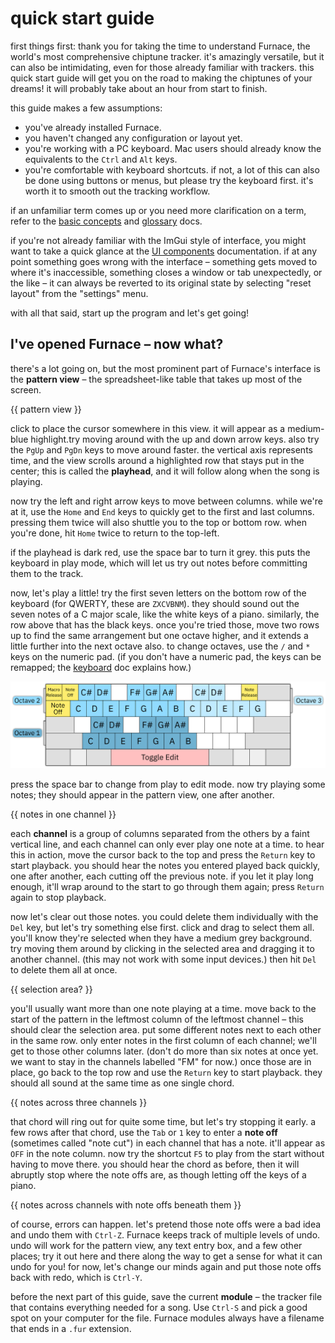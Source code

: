 <!--
NOTES TO AUTHOR:
* keep it casual, don't ELI5 it
* put graphics where {{ subject }} placeholders are
* provide a quickstart.fur with example assets of each type
-->

# quick start guide

first things first: thank you for taking the time to understand Furnace, the world's most comprehensive chiptune tracker. it's amazingly versatile, but it can also be intimidating, even for those already familiar with trackers. this quick start guide will get you on the road to making the chiptunes of your dreams! it will probably take about an hour <!-- estimate, test and revise it when done --> from start to finish.

this guide makes a few assumptions:
* you've already installed Furnace.
* you haven't changed any configuration or layout yet.
* you're working with a PC keyboard. Mac users should already know the equivalents to the `Ctrl` and `Alt` keys.
* you're comfortable with keyboard shortcuts. if not, a lot of this can also be done using buttons or menus, but please try the keyboard first. it's worth it to smooth out the tracking workflow.

if an unfamiliar term comes up or you need more clarification on a term, refer to the [basic concepts](concepts.md) and [glossary](glossary.md) docs.

if you're not already familiar with the ImGui style of interface, you might want to take a quick glance at the [UI components](../2-interface/components.md) documentation. if at any point something goes wrong with the interface – something gets moved to where it's inaccessible, something closes a window or tab unexpectedly, or the like – it can always be reverted to its original state by selecting "reset layout" from the "settings" menu.

with all that said, start up the program and let's get going!

## I've opened Furnace – now what?

there's a lot going on, but the most prominent part of Furnace's interface is the **pattern view** – the spreadsheet-like table that takes up most of the screen.

{{ pattern view }}

click to place the cursor somewhere in this view. it will appear as a medium-blue highlight.try moving around with the up and down arrow keys. also try the `PgUp` and `PgDn` keys to move around faster. the vertical axis represents time, and the view scrolls around a highlighted row that stays put in the center; this is called the **playhead**, and it will follow along when the song is playing.

now try the left and right arrow keys to move between columns. while we're at it, use the `Home` and `End` keys to quickly get to the first and last columns. pressing them twice will also shuttle you to the top or bottom row. when you're done, hit `Home` twice to return to the top-left.

if the playhead is dark red, use the space bar to turn it grey. this puts the keyboard in play mode, which will let us try out notes before committing them to the track.

now, let's play a little! try the first seven letters on the bottom row of the keyboard (for QWERTY, these are `ZXCVBNM`). they should sound out the seven notes of a C major scale, like the white keys of a piano. similarly, the row above that has the black keys. once you're tried those, move two rows up to find the same arrangement but one octave higher, and it extends a little further into the next octave also. to change octaves, use the `/` and `*` keys on the numeric pad. (if you don't have a numeric pad, the keys can be remapped; the [keyboard](../2-interface/keyboard.md) doc explains how.)

![keyboard note entry](../3-pattern/keyboard.png)

press the space bar to change from play to edit mode. now try playing some notes; they should appear in the pattern view, one after another.

{{ notes in one channel }}

each **channel** is a group of columns separated from the others by a faint vertical line, and each channel can only ever play one note at a time. to hear this in action, move the cursor back to the top and press the `Return` key to start playback. you should hear the notes you entered played back quickly, one after another, each cutting off the previous note. if you let it play long enough, it'll wrap around to the start to go through them again; press `Return` again to stop playback.

now let's clear out those notes. you could delete them individually with the `Del` key, but let's try something else first. click and drag to select them all. you'll know they're selected when they have a medium grey background. try moving them around by clicking in the selected area and dragging it to another channel. (this may not work with some input devices.) then hit `Del` to delete them all at once.

{{ selection area? }}

you'll usually want more than one note playing at a time. move back to the start of the pattern in the leftmost column of the leftmost channel – this should clear the selection area. put some different notes next to each other in the same row. only enter notes in the first column of each channel; we'll get to those other columns later. (don't do more than six notes at once yet. we want to stay in the channels labelled "FM" for now.) once those are in place, go back to the top row and use the `Return` key to start playback. they should all sound at the same time as one single chord.

{{ notes across three channels }}

that chord will ring out for quite some time, but let's try stopping it early. a few rows after that chord, use the `Tab` or `1` key to enter a **note off** (sometimes called "note cut") in each channel that has a note. it'll appear as `OFF` in the note column. now try the shortcut `F5` to play from the start without having to move there. you should hear the chord as before, then it will abruptly stop where the note offs are, as though letting off the keys of a piano.

{{ notes across channels with note offs beneath them }}

of course, errors can happen. let's pretend those note offs were a bad idea and undo them with `Ctrl-Z`. Furnace keeps track of multiple levels of undo. undo will work for the pattern view, any text entry box, and a few other places; try it out here and there along the way to get a sense for what it can undo for you! for now, let's change our minds again and put those note offs back with redo, which is `Ctrl-Y`.

before the next part of this guide, save the current **module** – the tracker file that contains everything needed for a song. Use `Ctrl-S` and pick a good spot on your computer for the file. Furnace modules always have a filename that ends in a `.fur` extension.

<!--1
## How do I get more instrument sounds?
* open up another instance, open quickstart.fur
* save an instrument from the pack-in demo
	* where are these on different platforms?
* load that instrument in first instance
* switch to it by typing it in the pattern or selecting in list
* change the instrument of existing notes
* "FM instruments are versatile and complex; explaining them is beyond the scope of this doc. Here's a link for more info." or something to that effect
	* https://youtu.be/cDJ1z-4YsYM "FM Synthesis Crash Course"?
-->

<!--
## How can I change a note's volume?
* volume column
  * it's in hex! (link to hex.md)
		* so is the instrument! and so are the other columns, but we'll get to those
	* you can always get numbers in decimal – menu status bar!
	  * also, the "modified" indicator
* volume limits
  * logarithmic vs linear
* effects!
	* also in hex
	* check out the effect list
	* the basic volume slides
	* try out vibrato?
	* link to effects.md
-->

<!--
## How do I make the song longer?
* "pattern" used two different ways – explain patterns vs orders
* make another order
* change the patterns
* duplicate vs deep clone?
* watch out for pattern repeat during playback!
-->

<!--
## How do I change tempo?
* explain ticks vs BPM
* change speed
* mention speeds and groove but link to the docs instead of explaining
* change row highlights for other time signatures?
-->

<!--
## What about those other channels?
* explain chips
* make a new PSG instrument
* add notes in a square channel
* noise channel
  * learn about chip quirks being a thing – preset freq,  noise length, &c. check the docs!
-->

<!--
## What about samples?
* save one from the quickstart.fur
* load it up
* make an instrument
  * "Generic Sample" vs chip-specific instrument
* go to channel FM 6 and play!
* adjust frequency in sample editor
* per-system frequency limits
-->

<!--
## What about wavetables?
* make a new Game Boy tune
* set up a wavetable
* make an instrument and set a macro
* play in wave channel
-->

<!--
## What's a macro?
* Furnace's most powerful feature!
* set up a plain volume macro – downward ramp
* play some notes with it
* set up a sustain point in the middle
* use note off
* use note release
* set up arpeggio loop
	* using text entry, make sure to get a note off the top of the graph then scroll
* see docs for more
-->

<!--
## Go play!
-->

<!--
-->

<!--
-->

